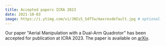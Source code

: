 ```yaml
---
title: Accepted papers ICRA 2023
date: 2021-10-03
image: https://i.ytimg.com/vi/JNIs5_SdfTw/maxresdefault.jpg # optional. Link or /assets/.. path to a 4x3 image.
---
```


Our paper "Aerial Manipulation with a Dual-Arm Quadrotor" has been accepted for publication at ICRA 2023. The paper is available on [arXiv](https://arxiv.org/abs/2110.00184).